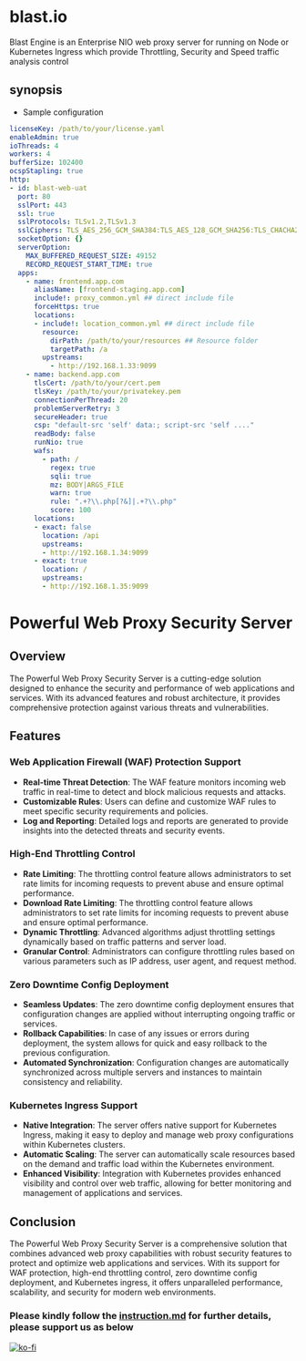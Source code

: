 # blast.io
Blast Engine is an Enterprise NIO web proxy server for running on Node or Kubernetes Ingress which provide Throttling, Security and Speed traffic analysis control


## synopsis

- Sample configuration
```yml
licenseKey: /path/to/your/license.yaml
enableAdmin: true
ioThreads: 4
workers: 4
bufferSize: 102400
ocspStapling: true
http:
- id: blast-web-uat
  port: 80
  sslPort: 443
  ssl: true
  sslProtocols: TLSv1.2,TLSv1.3
  sslCiphers: TLS_AES_256_GCM_SHA384:TLS_AES_128_GCM_SHA256:TLS_CHACHA20_POLY1305_SHA256:TLS_ECDHE_RSA_WITH_AES_256_GCM_SHA384:TLS_ECDHE_RSA_WITH_AES_128_GCM_SHA256:TLS_ECDHE_RSA_WITH_CHACHA20_POLY1305_SHA256:TLS_DHE_RSA_WITH_AES_256_GCM_SHA384:TLS_DHE_RSA_WITH_AES_128_GCM_SHA256
  socketOption: {}
  serverOption:
    MAX_BUFFERED_REQUEST_SIZE: 49152
    RECORD_REQUEST_START_TIME: true
  apps:
    - name: frontend.app.com
      aliasName: [frontend-staging.app.com]
      include!: proxy_common.yml ## direct include file
      forceHttps: true
      locations:
      - include!: location_common.yml ## direct include file
        resource:
          dirPath: /path/to/your/resources ## Resource folder
          targetPath: /a
        upstreams:
          - http://192.168.1.33:9099
    - name: backend.app.com
      tlsCert: /path/to/your/cert.pem
      tlsKey: /path/to/your/privatekey.pem
      connectionPerThread: 20
  	  problemServerRetry: 3
  	  secureHeader: true
  	  csp: "default-src 'self' data:; script-src 'self ...."
  	  readBody: false
  	  runNio: true
  	  wafs:
  	    - path: /
  	      regex: true
  	      sqli: true
  	      mz: BODY|ARGS_FILE
  	      warn: true
  	      rule: ".+?\\.php[?&]|.+?\\.php"
  	      score: 100
      locations: 
      - exact: false
        location: /api
        upstreams:
        - http://192.168.1.34:9099
      - exact: true
        location: /
        upstreams:
        - http://192.168.1.35:9099


```

# Powerful Web Proxy Security Server

## Overview

The Powerful Web Proxy Security Server is a cutting-edge solution designed to enhance the security and performance of web applications and services. With its advanced features and robust architecture, it provides comprehensive protection against various threats and vulnerabilities.

## Features

### Web Application Firewall (WAF) Protection Support

- **Real-time Threat Detection**: The WAF feature monitors incoming web traffic in real-time to detect and block malicious requests and attacks.
- **Customizable Rules**: Users can define and customize WAF rules to meet specific security requirements and policies.
- **Log and Reporting**: Detailed logs and reports are generated to provide insights into the detected threats and security events.

### High-End Throttling Control

- **Rate Limiting**: The throttling control feature allows administrators to set rate limits for incoming requests to prevent abuse and ensure optimal performance.
- **Download Rate Limiting**: The throttling control feature allows administrators to set rate limits for incoming requests to prevent abuse and ensure optimal performance.
- **Dynamic Throttling**: Advanced algorithms adjust throttling settings dynamically based on traffic patterns and server load.
- **Granular Control**: Administrators can configure throttling rules based on various parameters such as IP address, user agent, and request method.

### Zero Downtime Config Deployment

- **Seamless Updates**: The zero downtime config deployment ensures that configuration changes are applied without interrupting ongoing traffic or services.
- **Rollback Capabilities**: In case of any issues or errors during deployment, the system allows for quick and easy rollback to the previous configuration.
- **Automated Synchronization**: Configuration changes are automatically synchronized across multiple servers and instances to maintain consistency and reliability.

### Kubernetes Ingress Support

- **Native Integration**: The server offers native support for Kubernetes Ingress, making it easy to deploy and manage web proxy configurations within Kubernetes clusters.
- **Automatic Scaling**: The server can automatically scale resources based on the demand and traffic load within the Kubernetes environment.
- **Enhanced Visibility**: Integration with Kubernetes provides enhanced visibility and control over web traffic, allowing for better monitoring and management of applications and services.

## Conclusion

The Powerful Web Proxy Security Server is a comprehensive solution that combines advanced web proxy capabilities with robust security features to protect and optimize web applications and services. With its support for WAF protection, high-end throttling control, zero downtime config deployment, and Kubernetes ingress, it offers unparalleled performance, scalability, and security for modern web environments.



### Please kindly follow the [instruction.md](./instruction.md) for further details, please support us as below

[![ko-fi](https://storage.ko-fi.com/cdn/kofi2.png)](https://ko-fi.com/blastblast43267/shop)

